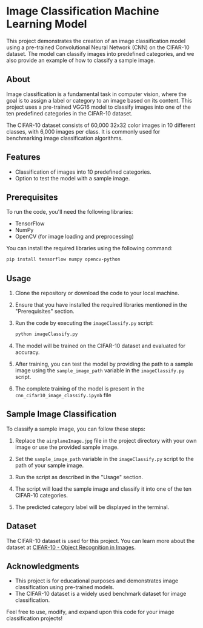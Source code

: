 # Image Classification Machine Learning Model

This project demonstrates the creation of an image classification model using a pre-trained Convolutional Neural Network (CNN) on the CIFAR-10 dataset. The model can classify images into predefined categories, and we also provide an example of how to classify a sample image.

## About

Image classification is a fundamental task in computer vision, where the goal is to assign a label or category to an image based on its content. This project uses a pre-trained VGG16 model to classify images into one of the ten predefined categories in the CIFAR-10 dataset.

The CIFAR-10 dataset consists of 60,000 32x32 color images in 10 different classes, with 6,000 images per class. It is commonly used for benchmarking image classification algorithms.

## Features

- Classification of images into 10 predefined categories.
- Option to test the model with a sample image.

## Prerequisites

To run the code, you'll need the following libraries:

- TensorFlow
- NumPy
- OpenCV (for image loading and preprocessing)

You can install the required libraries using the following command:

```bash
pip install tensorflow numpy opencv-python
```

## Usage

1. Clone the repository or download the code to your local machine.

2. Ensure that you have installed the required libraries mentioned in the "Prerequisites" section.

3. Run the code by executing the `imageClassify.py` script:

   ```bash
   python imageClassify.py
   ```

4. The model will be trained on the CIFAR-10 dataset and evaluated for accuracy.

5. After training, you can test the model by providing the path to a sample image using the `sample_image_path` variable in the `imageClassify.py` script.

6. The complete training of the model is present in the `cnn_cifar10_image_classify.ipynb` file

## Sample Image Classification

To classify a sample image, you can follow these steps:

1. Replace the `airplaneImage.jpg` file in the project directory with your own image or use the provided sample image.

2. Set the `sample_image_path` variable in the `imageClassify.py` script to the path of your sample image.

3. Run the script as described in the "Usage" section.

4. The script will load the sample image and classify it into one of the ten CIFAR-10 categories.

5. The predicted category label will be displayed in the terminal.

## Dataset

The CIFAR-10 dataset is used for this project. You can learn more about the dataset at [CIFAR-10 - Object Recognition in Images](https://www.cs.toronto.edu/~kriz/cifar.html).

## Acknowledgments

- This project is for educational purposes and demonstrates image classification using pre-trained models.
- The CIFAR-10 dataset is a widely used benchmark dataset for image classification.

Feel free to use, modify, and expand upon this code for your image classification projects!